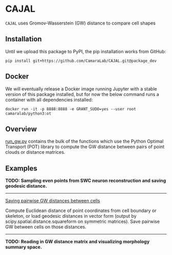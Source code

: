# CAJAL
```CAJAL``` uses Gromov-Wasserstein (GW) distance to compare cell shapes

## Installation
Until we upload this package to PyPI, the pip installation works from GitHub:
```commandline
pip install git+https://github.com/CamaraLab/CAJAL.git@package_dev
```

## Docker
We will eventually release a Docker image running Jupyter with a stable version of this package installed, but for now the below command runs a container with all dependencies installed:
```commandline
docker run -it -p 8888:8888 -e GRANT_SUDO=yes --user root camaralab/python3:ot
```

## Overview
[run_gw.py](https://github.com/CamaraLab/CAJAL/blob/package_dev/CAJAL/lib/run_gw.py) contains the bulk of the functions which use the Python Optimal Transport (POT) library to compute the GW distance between pairs of point clouds or distance matrices.


## Examples

__TODO: Sampling even points from SWC neuron reconstruction and saving geodesic distance.__

----

[Saving pairwise GW distances between cells](https://github.com/CamaraLab/CAJAL/blob/package_dev/notebooks/save_gw_pairwise.ipynb)

Compute Euclidean distance of point coordinates from cell boundary or skeleton, or load geodesic distances in vector form (output by scipy.spatial.distance.squareform on symmetric matrices). Save pairwise GW between cells on those distances.

----

__TODO: Reading in GW distance matrix and visualizing morphology summary space.__